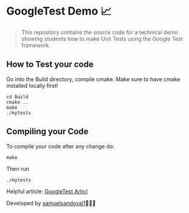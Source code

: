 # GoogleTest Demo 📈

> This repository contains the source code for a technical demo showing students how to make Unit Tests using the Google Test framework.

## How to Test your code
Go into the Build directory, compile cmake. Make sure to have cmake installed locally first!
```
cd Build  
cmake ..
make
./mytests
```

## Compiling your Code

To compile your code after any change do:
```
make
```
Then run
```
./mytests
```



Helpful article: [GoogleTest Articl](https://alexanderbussan.medium.com/getting-started-with-google-test-on-os-x-a07eee7ae6dc)


Developed  by [samuelsandoval1](https://github.com/samuelsandoval1)👨🏻‍💻
